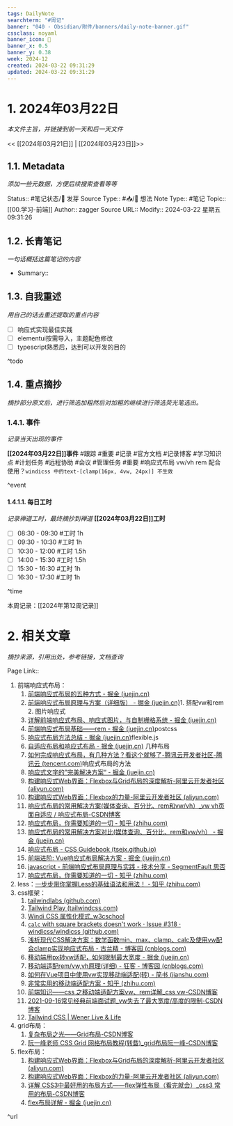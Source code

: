 ```yaml
---
tags: DailyNote
searchterm: "#周记"
banner: "040 - Obsidian/附件/banners/daily-note-banner.gif"
cssclass: noyaml
banner_icon: 💌
banner_x: 0.5
banner_y: 0.38
week: 2024-12
created: 2024-03-22 09:31:29
updated: 2024-03-22 09:31:29
---
```


# 1. 2024年03月22日

_本文件主旨，并链接到前一天和后一天文件_

<< [[2024年03月21日]] | [[2024年03月23日]]>>

## 1.1. Metadata

_添加一些元数据，方便后续搜索查看等等_

Status:: #笔记状态/🌱 发芽
Source Type:: #📥/💭 想法 
Note Type:: #笔记
Topic:: [[00.学习-前端]]
Author:: zagger
Source URL::
Modify:: 2024-03-22 星期五 09:31:26

## 1.2. 长青笔记

_一句话概括这篇笔记的内容_

- Summary::

## 1.3. 自我重述

_用自己的话去重述提取的重点内容_


- [ ] 响应式实现最佳实践
- [ ] elementui按需导入，主题配色修改
- [ ] typescript熟悉后，达到可以开发的目的

^todo

## 1.4. 重点摘抄

_摘抄部分原文后，进行筛选加粗然后对加粗的继续进行筛选荧光笔选出。_

### 1.4.1. 事件

_记录当天出现的事件_

**[[2024年03月22日]]事件** 
#跟踪 #重要 #记录 #官方文档 #记录博客 #学习知识点 #计划任务 #远程协助 #会议 #管理任务
#重要 #响应式布局 vw/vh rem 配合使用？`windicss 中的text-[clamp(16px, 4vw, 24px)] 不生效`

^event

#### 1.4.1.1. 每日工时

_记录禅道工时，最终摘抄到禅道_
**[[2024年03月22日]]工时**
- [ ] 08:30 - 09:30 #工时  1h
- [ ] 09:30 - 10:30 #工时  1h
- [ ] 10:30 - 12:00 #工时  1.5h
- [ ] 14:00 - 15:30 #工时  1.5h
- [ ] 15:30 - 16:30 #工时  1h
- [ ] 16:30 - 17:30 #工时  1h

^time

本周记录：[[2024年第12周记录]]

# 2. 相关文章

_摘抄来源，引用出处，参考链接，文档查询_

Page Link::
1. 前端响应式布局：
	1. [前端响应式布局的五种方式 - 掘金 (juejin.cn)](https://juejin.cn/post/7067533670696894494)
	2. [前端响应式布局原理与方案（详细版） - 掘金 (juejin.cn)](https://juejin.cn/post/6844903814332432397)1. 搭配vw和rem 2. 图片响应式
	3. [详解前端响应式布局、响应式图片，与自制栅格系统 - 掘金 (juejin.cn)](https://juejin.cn/post/6844903513651150856)
	4. [前端响应式布局基础——rem - 掘金 (juejin.cn)](https://juejin.cn/post/6844903607347707918)postcss
	5. [响应式布局方法总结 - 掘金 (juejin.cn)](https://juejin.cn/post/6844903990669361165)flexible.js
	6. [自适应布局和响应式布局 - 掘金 (juejin.cn)](https://juejin.cn/post/7154261916733407246) 几种布局
	7. [如何完成响应式布局，有几种方法？看这个就够了-腾讯云开发者社区-腾讯云 (tencent.com)](https://cloud.tencent.com/developer/article/2177385)响应式布局的方法
	8. [响应式文字的”完美解决方案“ - 掘金 (juejin.cn)](https://juejin.cn/post/7027851845221482504)
	9. [构建响应式Web界面：Flexbox与Grid布局的深度解析-阿里云开发者社区 (aliyun.com)](https://developer.aliyun.com/article/1463222?spm=a2c6h.12873639.article-detail.34.2bf7283bee5blx)
	10. [构建响应式Web界面：Flexbox的力量-阿里云开发者社区 (aliyun.com)](https://developer.aliyun.com/article/1461154?spm=a2c6h.12873639.article-detail.25.1753283b6YCo28)
	11. [响应式布局的常用解决方案(媒体查询、百分比、rem和vw/vh）_vw vh页面自适应 / 响应式布局-CSDN博客](https://blog.csdn.net/m0_52900946/article/details/124326389)
	12. [响应式布局，你需要知道的一切 - 知乎 (zhihu.com)](https://zhuanlan.zhihu.com/p/485814974)
	13. [响应式布局的常用解决方案对比(媒体查询、百分比、rem和vw/vh） - 掘金 (juejin.cn)](https://juejin.cn/post/6844903630655471624#heading-0)
	14. [响应式布局 - CSS Guidebook (tsejx.github.io)](https://tsejx.github.io/css-guidebook/layout/responsive/responsive-layout/)
	15. [前端进阶: Vue响应式布局解决方案 - 掘金 (juejin.cn)](https://juejin.cn/post/7210225864357052475)
	16. [javascript - 前端响应式布局原理与实践 - 技术分享 - SegmentFault 思否](https://segmentfault.com/a/1190000021929510)
	17. [响应式布局，你需要知道的一切 - 知乎 (zhihu.com)](https://zhuanlan.zhihu.com/p/485814974)
2. less：[一步步带你掌握Less的基础语法和用法！ - 知乎 (zhihu.com)](https://zhuanlan.zhihu.com/p/638501363?utm_id=0)
3. css框架：
	1. [tailwindlabs (github.com)](https://github.com/orgs/tailwindlabs/repositories?type=all)
	2. [Tailwind Play (tailwindcss.com)](https://play.tailwindcss.com/pxqCZr3YRs)
	3. [Windi CSS 属性化模式_w3cschool](https://www.w3cschool.cn/hixdf/hixdf-rp723qfh.html)
	4. [`calc` with square brackets doesn't work · Issue #318 · windicss/windicss (github.com)](https://github.com/windicss/windicss/issues/318)
	5. [浅析现代CSS解决方案：数学函数min、max、clamp、calc及使用vw配合clamp实现响应式布局 - 古兰精 - 博客园 (cnblogs.com)](https://www.cnblogs.com/goloving/p/11186015.html)
	6. [移动端用px转vw适配，如何限制最大宽度 - 掘金 (juejin.cn)](https://article.juejin.cn/post/7217714396591915067)
	7. [移动端适配rem/vw,vh原理(详细) - 狂客 - 博客园 (cnblogs.com)](https://www.cnblogs.com/kuangke/p/16880674.html)
	8. [如何在Vue项目中使用vw实现移动端适配(转) - 简书 (jianshu.com)](https://www.jianshu.com/p/1f1b23f8348f)
	9. [非常实用的移动端适配方案 - 知乎 (zhihu.com)](https://zhuanlan.zhihu.com/p/646863792)
	10. [前端知识——css 之移动端适配方案vw、rem详解_css vw-CSDN博客](https://blog.csdn.net/weixin_42771853/article/details/129955885)
	11. [2021-09-16常见经典前端面试题_vw失去了最大宽度/高度的限制-CSDN博客](https://blog.csdn.net/m0_51578916/article/details/120331393)
	12. [Tailwind CSS | Wener Live & Life](https://wener.me/notes/web/style/tailwindcss)
4. grid布局：
	1. [复杂布局之光——Grid布局-CSDN博客](https://blog.csdn.net/Sodapease/article/details/128529631)
	2. [阮一峰老师 CSS Grid 网格布局教程(转载)_grid布局阮一峰-CSDN博客](https://blog.csdn.net/weixin_43334673/article/details/108879115)
5. flex布局：
	1. [构建响应式Web界面：Flexbox与Grid布局的深度解析-阿里云开发者社区 (aliyun.com)](https://developer.aliyun.com/article/1463222?spm=a2c6h.12873639.article-detail.34.2bf7283bee5blx)
	2. [构建响应式Web界面：Flexbox的力量-阿里云开发者社区 (aliyun.com)](https://developer.aliyun.com/article/1461154?spm=a2c6h.12873639.article-detail.25.1753283b6YCo28)
	3. [详解 CSS3中最好用的布局方式——flex弹性布局（看完就会）_css3 常用的布局-CSDN博客](https://lamian.blog.csdn.net/article/details/127008610?spm=1001.2014.3001.5502)
	4. [flex布局详解 - 掘金 (juejin.cn)](https://juejin.cn/post/7142033884434628644)

^url
